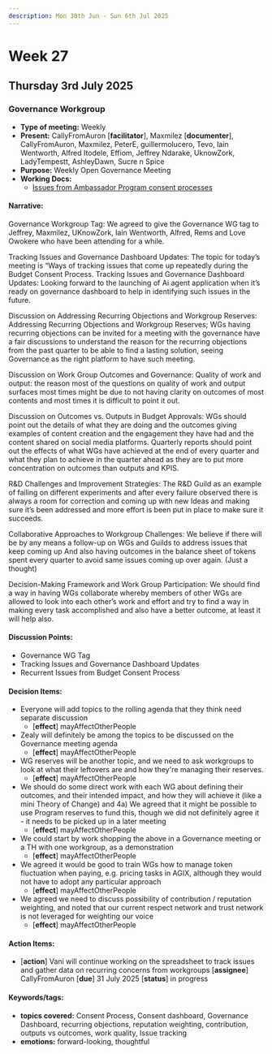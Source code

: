 ```yaml
---
description: Mon 30th Jun - Sun 6th Jul 2025
---
```


# Week 27

## Thursday 3rd July 2025

### Governance Workgroup

- **Type of meeting:** Weekly
- **Present:** CallyFromAuron [**facilitator**], Maxmilez [**documenter**], CallyFromAuron, Maxmilez, PeterE, guillermolucero, Tevo, Iain Wentworth, Alfred Itodele, Effiom, Jeffrey Ndarake, UknowZork, LadyTempestt, AshleyDawn, Sucre n Spice
- **Purpose:** Weekly Open Governance Meeting
- **Working Docs:**
  - [Issues from Ambassador Program consent processes 					](https://docs.google.com/spreadsheets/d/1l6FoO10E4aLQo7zlOXFEsDaiZMxUnKKbRbYt7maLtm4/edit?usp=sharing)

#### Narrative:
Governance Workgroup Tag: We agreed to give the Governance WG tag to Jeffrey, Maxmilez, UKnowZork, Iain Wentworth, Alfred, Rems and Love Owokere who have been attending for a while.

Tracking Issues and Governance Dashboard Updates: The topic for today’s meeting is “Ways of tracking issues that come up repeatedly during the Budget Consent Process. 
Tracking Issues and Governance Dashboard Updates: Looking forward to the launching of Ai agent application when it’s ready on governance dashboard to help in identifying such issues in the future.

Discussion on Addressing Recurring Objections and Workgroup Reserves: Addressing Recurring Objections and Workgroup Reserves; WGs having recurring objections can be invited for a meeting with the governance have a fair discussions to understand the reason for the recurring objections from the past quarter to be able to find a lasting solution, seeing Governance as the right platform to have such meeting.

Discussion on Work Group Outcomes and Governance: Quality of work and output:  the reason most of the questions on quality of work and output surfaces most times might be due to not having clarity on outcomes of most contents and most times it is difficult to point it out. 

Discussion on Outcomes vs. Outputs in Budget Approvals: WGs should point out the details of what they are doing and the outcomes giving examples of content creation and the engagement they have had and the content shared on social media platforms.
Quarterly reports should point out the effects of what WGs have achieved at the end of every quarter and what they plan to achieve in the quarter ahead as they are to put more concentration on outcomes than outputs and KPIS.

R&D Challenges and Improvement Strategies: The R&D Guild as an example of failing on different experiments and after every failure observed there is always a room for correction and coming up with new Ideas and making sure it’s been addressed and more effort is been put in place to make sure it succeeds.

Collaborative Approaches to Workgroup Challenges: We believe  if there will be by any means a follow-up on WGs and Guilds to address issues that keep coming up And also having outcomes in the balance sheet of tokens spent every quarter  to avoid same issues coming up over again. (Just a thought)

Decision-Making Framework and Work Group Participation: We should find a way in having WGs collaborate whereby members of other WGs are allowed to look into each other’s work and effort and try to find a way in making every task accomplished and also have a better outcome, at least it will help also.


#### Discussion Points:
- Governance WG Tag
- Tracking Issues and Governance Dashboard Updates
- Recurrent Issues from Budget Consent Process

#### Decision Items:
- Everyone will add topics to the rolling agenda that they think need separate discussion
  - [**effect**] mayAffectOtherPeople
- Zealy will definitely be among the topics to be discussed on the Governance meeting agenda
  - [**effect**] mayAffectOtherPeople
- WG reserves will be another topic, and we need to ask workgroups to look at what their leftovers are and how they're managing their reserves.
  - [**effect**] mayAffectOtherPeople
- We should do some direct work with each WG about defining their outcomes, and their intended impact, and how they will achieve it (like a mini Theory of Change) and 4a) We agreed that it might be possible to use Program reserves to fund this, though we did not definitely agree it - it needs to be picked up in a later meeting
  - [**effect**] mayAffectOtherPeople
- We could start by work shopping the above in a Governance meeting or a TH with one workgroup, as a demonstration
  - [**effect**] mayAffectOtherPeople
- We agreed it would be good to train WGs how to manage token fluctuation when paying, e.g. pricing tasks in AGIX, although they would not have to adopt any particular approach
  - [**effect**] mayAffectOtherPeople
- We agreed we need to discuss possibility of contribution / reputation weighting, and noted that our current respect network and trust network is not leveraged for weighting our voice
  - [**effect**] mayAffectOtherPeople

#### Action Items:
- [**action**] Vani will continue working on the spreadsheet to track issues and gather data on recurring concerns from workgroups [**assignee**] CallyFromAuron [**due**] 31 July 2025 [**status**] in progress

#### Keywords/tags:
- **topics covered:** Consent Process, Consent dashboard, Governance Dashboard, recurring objections, reputation weighting, contribution, outputs vs outcomes, work quality, Issue tracking
- **emotions:**  forward-looking, thoughtful